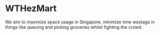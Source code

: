 # WTHezMart
We aim to maximize space usage in Singapore, minimize time wastage in things like queuing and picking groceries whilst fighting the crowd.
